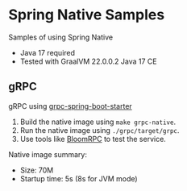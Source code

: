 # Spring Native Samples

Samples of using Spring Native

* Java 17 required
* Tested with GraalVM 22.0.0.2 Java 17 CE

## gRPC

gRPC using [grpc-spring-boot-starter](https://github.com/LogNet/grpc-spring-boot-starter)

1. Build the native image using `make grpc-native`.
2. Run the native image using `./grpc/target/grpc`.
3. Use tools like [BloomRPC](https://github.com/bloomrpc/bloomrpc) to test the service.

Native image summary:

* Size: 70M
* Startup time: 5s (8s for JVM mode)